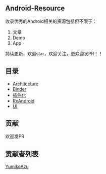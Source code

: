## Android-Resource

收录优秀的Android相关的资源包括但不限于：  

1. 文章
2. Demo
3. App

持续更新，欢迎star，欢迎关注，更欢迎发PR！！  

## 目录  

- [Architecture](./Architecture.md)  
- [Binder](./Binder.md)  
- [插件化](./Plugins.md)  
- [RxAndroid](./RxAndroid.md)  
- [UI](./AndroidUI.md)


## 贡献
欢迎发PR

## 贡献者列表
[YumikoAzu](https://github.com/YumikoAzu)